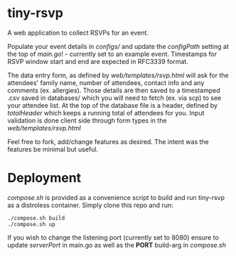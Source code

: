 # tiny-rsvp

A web application to collect RSVPs for an event. 

Populate your event details in *configs/* and update the *configPath* setting at the top of *main.go*! - currently set to an example event. Timestamps for RSVP window start and end are expected in RFC3339 format.

The data entry form, as defined by *web/templates/rsvp.html* will ask for the attendees' family name, number of attendees, contact info and any comments (ex. allergies). Those details are then saved to a timestamped .csv saved in databases/ which you will need to fetch (ex. via scp) to see your attendee list. At the top of the database file is a header, defined by *totalHeader* which keeps a running total of attendees for you. Input validation is done client side through form types in the *web/templates/rsvp.html*

Feel free to fork, add/change features as desired. The intent was the features be minimal but useful.

# Deployment

*compose.sh* is provided as a convenience script to build and run tiny-rsvp as a distroless container. Simply clone this repo and run:

```
./compose.sh build
./compose.sh up
```

If you wish to change the listening port (currently set to 8080) ensure to update *serverPort* in main.go as well as the **PORT** build-arg in *compose.sh* 